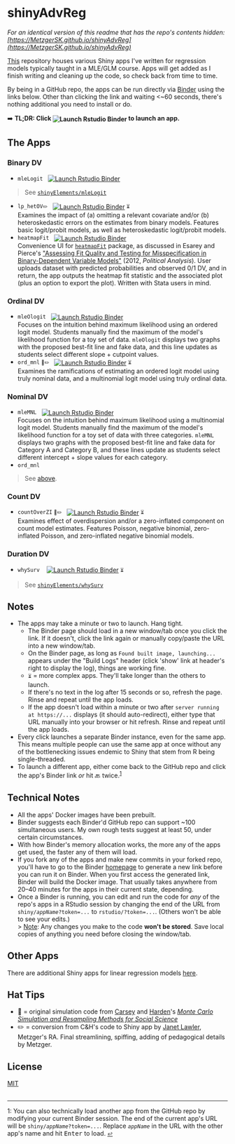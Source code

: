 # shinyAdvReg
<em>For an identical version of this readme that has the repo's contents hidden: [https://MetzgerSK.github.io/shinyAdvReg](https://MetzgerSK.github.io/shinyAdvReg)</em>

[This](https://github.com/MetzgerSK/shinyAdvReg) repository houses various Shiny apps I've written for regression models typically taught in a MLE/GLM course.  Apps will get added as I finish writing and cleaning up the code, so check back from time to time.

By being in a GitHub repo, the apps can be run directly via [Binder](https://mybinder.org) using the links below.  Other than clicking the link and waiting <~60 seconds, there's nothing additional you need to install or do.

:arrow_right: **TL;DR: Click <span style="vertical-align:middle;">![Launch Rstudio Binder](http://mybinder.org/badge_logo.svg)</span> to launch an app.**

## The Apps

### Binary DV
- `mleLogit`&nbsp;&nbsp;&nbsp;<span style="vertical-align:middle;">[![Launch Rstudio Binder](http://mybinder.org/badge_logo.svg)](https://mybinder.org/v2/gh/MetzgerSK/shinyElement/major?urlpath=shiny/mleLogit/)</span><br>
> See <a href="https://github.com/MetzgerSK/shinyElement#ch-2">`shinyElements/mleLogit`</a>

- `lp_hetOV`<span style="font-size:0.75em;">:pencil2:</span>&nbsp;&nbsp;&nbsp;<span style="vertical-align:middle;">[![Launch Rstudio Binder](http://mybinder.org/badge_logo.svg)](https://mybinder.org/v2/gh/MetzgerSK/shinyAdvReg/major?urlpath=shiny/lp_hetOV/)</span> <span style="font-size:0.75em;">:hourglass_flowing_sand:</span><br>
Examines the impact of (a) omitting a relevant covariate and/or (b) heteroskedastic errors on the estimates from binary models.  Features basic logit/probit models, as well as heteroskedastic logit/probit models.
- `heatmapFit`&nbsp;&nbsp;&nbsp;<span style="vertical-align:middle;">[![Launch Rstudio Binder](http://mybinder.org/badge_logo.svg)](https://mybinder.org/v2/gh/MetzgerSK/shinyAdvReg/major?urlpath=shiny/heatmapFit/)</span><br>
Convenience UI for <a href="https://cran.r-project.org/package=heatmapFit">`heatmapFit`</a> package, as discussed in Esarey and Pierce's <a href="https://doi.org/10.1093/pan/mps026">"Assessing Fit Quality and Testing for Misspecification in Binary-Dependent Variable Models"</a> (2012, <em>Political Analysis</em>).  User uploads dataset with predicted probabilities and observed 0/1 DV, and in return, the app outputs the heatmap fit statistic and the associated plot (plus an option to export the plot).  Written with Stata users in mind.
	
### Ordinal DV
- `mleOlogit`&nbsp;&nbsp;&nbsp;<span style="vertical-align:middle;">[![Launch Rstudio Binder](http://mybinder.org/badge_logo.svg)](https://mybinder.org/v2/gh/MetzgerSK/shinyAdvReg/major?urlpath=shiny/mleOlogit/)</span><br>
Focuses on the intuition behind maximum likelihood using an ordered logit model.  Students manually find the maximum of the model's likelihood function for a toy set of data.  `mleOlogit` displays two graphs with the proposed best-fit line and fake data, and this line updates as students select different slope + cutpoint values.
- `ord_mnl` <span style="font-size:0.75em;">:blue_book::pencil2:</span>&nbsp;&nbsp;&nbsp;<span style="vertical-align:middle;">[![Launch Rstudio Binder](http://mybinder.org/badge_logo.svg)](https://mybinder.org/v2/gh/MetzgerSK/shinyAdvReg/major?urlpath=shiny/ord_mnl/)</span> <span style="font-size:0.75em;">:hourglass_flowing_sand:</span><br>
Examines the ramifications of estimating an ordered logit model using truly nominal data, and a multinomial logit model using truly ordinal data.

### Nominal DV
- `mleMNL`&nbsp;&nbsp;&nbsp;<span style="vertical-align:middle;">[![Launch Rstudio Binder](http://mybinder.org/badge_logo.svg)](https://mybinder.org/v2/gh/MetzgerSK/shinyAdvReg/major?urlpath=shiny/mleMNL/)</span><br>
Focuses on the intuition behind maximum likelihood using a multinomial logit model.  Students manually find the maximum of the model's likelihood function for a toy set of data with three categories.  `mleMNL` displays two graphs with the proposed best-fit line and fake data for Category A and Category B, and these lines update as students select different intercept + slope values for each category.
- `ord_mnl`
> See [above](https://github.com/MetzgerSK/shinyAdvReg#ordinal-dv).

### Count DV
- `countOverZI` <span style="font-size:0.75em;">:blue_book::pencil2:</span>&nbsp;&nbsp;&nbsp;<span style="vertical-align:middle;">[![Launch Rstudio Binder](http://mybinder.org/badge_logo.svg)](https://mybinder.org/v2/gh/MetzgerSK/shinyAdvReg/major?urlpath=shiny/countOverZI/)</span> <span style="font-size:0.75em;">:hourglass_flowing_sand:</span><br>
Examines effect of overdispersion and/or a zero-inflated component on count model estimates.  Features Poisson, negative binomial, zero-inflated Poisson, and zero-inflated negative binomial models.

### Duration DV
- `whySurv` &nbsp;&nbsp;&nbsp;<span style="vertical-align:middle;">[![Launch Rstudio Binder](http://mybinder.org/badge_logo.svg)](https://mybinder.org/v2/gh/MetzgerSK/shinyElement/major?urlpath=shiny/whySurv/)</span> <span style="font-size:0.75em;">:hourglass_flowing_sand:</span><br>
> See <a href="https://github.com/MetzgerSK/shinyElement#ch-2">`shinyElements/whySurv`</a>
	
## Notes
- The apps may take a minute or two to launch.  Hang tight.  
	- The Binder page should load in a new window/tab once you click the link.  If it doesn't, click the link again or manually copy/paste the URL into a new window/tab.
	- On the Binder page, as long as `Found built image, launching...` appears under the "Build Logs" header (click 'show' link at header's right to display the log), things are working fine.  
	- <span style="font-size:0.75em;">:hourglass_flowing_sand:</span> = more complex apps. They'll take longer than the others to launch.
	- If there's no text in the log after 15 seconds or so, refresh the page.  Rinse and repeat until the app loads.
	- If the app doesn't load within a minute or two after `server running at https://...` displays (it should auto-redirect), either type that URL manually into your browser or hit refresh. Rinse and repeat until the app loads.
- Every click launches a separate Binder instance, even for the same app.  This means multiple people can use the same app at once without any of the bottlenecking issues endemic to Shiny that stem from R being single-threaded.  
- <a name="fn1_ret"></a>To launch a different app, either come back to the GitHub repo and click the app's Binder link *or* hit :back: twice.<sup><a href="#fn1">1</a></sup> 

## Technical Notes
- All the apps' Docker images have been prebuilt.  
- Binder suggests each Binder'd GitHub repo can support ~100 simultaneous users.  My own rough tests suggest at least 50, under certain circumstances.
- With how Binder's memory allocation works, the more any of the apps get used, the faster any of them will load.
- If you fork any of the apps and make new commits in your forked repo, you'll have to go to the Binder [homepage](https://mybinder.org/) to generate a new link before you can run it on Binder.  When you first access the generated link, Binder will build the Docker image.  That usually takes anywhere from 20&ndash;40 minutes for the apps in their current state, depending.
- Once a Binder is running, you can edit and run the code for *any* of the repo's apps in a RStudio session by changing the end of the URL from <code>shiny/<em>appName</em>?token=...</code> to <code>rstudio/?token=...</code>.  (Others won't be able to see your edits.) <br/> > <ins>Note</ins>: Any changes you make to the code **won't be stored**.  Save local copies of anything you need before closing the window/tab.

## Other Apps
There are additional Shiny apps for linear regression models [here](https://github.com/MetzgerSK/shinyElement).

## Hat Tips
- :blue_book: = original simulation code from [Carsey](https://politicalscience.unc.edu/staff/https-sites-google-com-view-tom-carsey-home/) and [Harden](https://jharden.nd.edu/)'s [*Monte Carlo Simulation and Resampling Methods for Social Science*](https://us.sagepub.com/en-us/nam/monte-carlo-simulation-and-resampling-methods-for-social-science/book241131)  
- :pencil2: = conversion from C&H's code to Shiny app by [Janet Lawler](https://politics.virginia.edu/janet-lawler/), Metzger's RA.  Final streamlining, spiffing, adding of pedagogical details by Metzger.

## License
[MIT](https://choosealicense.com/licenses/mit/)
<br/>
<br/>

----
<a name="fn1">1</a>: You can also technically load another app from the GitHub repo by modifying your current Binder session.  The end of the current app's URL will be <code>shiny/<em>appName</em>?token=...</code>.  Replace <code><em>appName</em></code> in the URL with the other app's name and hit <kbd>Enter</kbd> to load. <span style="font-size:0.75em"><a href="#fn1_ret">↩</a></span>